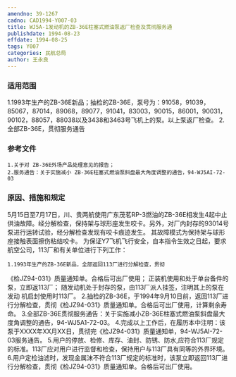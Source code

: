 ```yaml
---
amendno: 39-1267
cadno: CAD1994-Y007-03
title: WJ5A-1发动机的ZB-36E柱塞式燃油泵返厂检查及贯彻服务通
publishdate: 1994-08-23
effdate: 1994-08-25
tags: Y007
categories: 民航总局
author: 王永良
---
```


### 适用范围 
1.1993年生产的ZB-36E新品；抽检的ZB-36E，泵号为：91058，91039，85067，87014，89068，89077，91041，83003，90015，86001，90031，90102，88057，88038以及3438和3463号飞机上的泵。以上泵返厂检查。
2.全部ZB-36E，贯彻服务通告

<!--more-->
### 参考文件
    1.关于对 ZB-36E外场产品处理意见的报告；
    2.服务通告：关于实施减小 ZB-36E柱塞式燃油泵斜盘最大角度调整的通告，94-WJ5AI-72-03 

### 原因、措施和规定 
5月15日至7月17日，川、贵两航使用广东茂茗RP-3燃油的ZB-36E相发生4起中止供油故障。经分解检查，保持架与球形座发生咬卡。另外，对厂内封存的93014号泵进行运转试验，经分解检查发现有咬卡痕迹发生。 
    其故障模式为保持架与球形座接触表面擦伤粘结咬卡。 
    为保证Y7飞机飞行安全，自本指令生效之日起，要求航空公司，113厂和有关单位进行下列工作： 
  
    1.1993年生产的ZB-36E新品，全部返回113厂进行分解检查，贯彻
《检JZ94-031》质量通知单。合格后可出厂使用；     正装机使用和处于单台备件的泵，立即返113厂；     随发动机处于封存的泵，由113厂派人挂签，注明其上的泵在发动
机启封使用时113厂。 
    2.抽检的ZB-36E，于1994年9月10日前，返回113厂进行分解检查，贯彻《检JZ94-031》质量通知单。合格后可出厂使用，计算剩余寿命。
    3.全部ZB-36E贯彻服务通告：关于实施减小ZB-36E柱塞式燃油泵斜盘最大度角调整的通告，94-WJ5A1-72-03。
    4.完成以上工作后，在履历本中注明：该泵于XXXX年XX月XX日，贯彻完《检JZ94-031》质量通知单，94-WJ5AI-72-03服务通告。 
    5.用户的停放、检修、库存、油封、防锈、防水,应符合113厂规定的标准。113厂应对用户进行监督和检查，保持用户与113厂具有同等的外界环境。 
    6.用户定检油滤时，发现金属沫不符合113厂规定的标准时，该泵立即返回113厂进行分解检查，贯彻《检JZ94-031》质量通知单。合格后可出厂使用。

